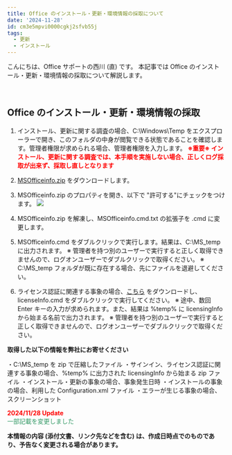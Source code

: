 ```yaml
---
title: Office のインストール・更新・環境情報の採取について
date: '2024-11-28'
id: cm3e5mpvi0000cgkj2sfvb55j
tags:
  - 更新
  - インストール
---
```


こんにちは、Office サポートの西川 (直) です。 
本記事では Office のインストール・更新・環境情報の採取について解説します。

<br>

Office のインストール・更新・環境情報の採取
--
1. インストール、更新に関する調査の場合、C:\Windows\Temp をエクスプローラーで開き、このフォルダの中身が閲覧できる状態であることを確認します。管理者権限が求められる場合、管理者権限を入力します。 <span style="color:#ff0000">**※重要※ インストール、更新に関する調査では、本手順を実施しない場合、正しくログ採取が出来ず、採取し直しとなります**</span>


2. [MSOfficeinfo.zip](MSOfficeinfo_v2.0.zip) をダウンロードします。

3. MSOfficeinfo.zip のプロパティを開き、以下で "許可する"にチェックをつけます。
![](image1.png)
4. MSOfficeinfo.zip を解凍し、MSOfficeinfo.cmd.txt の拡張子を .cmd に変更します。

5. MSOfficeinfo.cmd をダブルクリックで実行します。結果は、C:\MS_temp に出力されます。
※ 管理者を持つ別のユーザーで実行すると正しく取得できませんので、ログオンユーザーでダブルクリックで取得ください。
※ C:\MS_temp フォルダが既に存在する場合、先にファイルを退避してください。

6. ライセンス認証に関連する事象の場合、[こちら](https://www.microsoft.com/en-us/download/details.aspx?id=55948) をダウンロードし、licenseInfo.cmd をダブルクリックで実行してください。
※ 途中、数回 Enter キーの入力が求められます。また、結果は %temp% に licensingInfo から始まる名前で出力されます。
※ 管理者を持つ別のユーザーで実行すると正しく取得できませんので、ログオンユーザーでダブルクリックで取得ください。


**取得した以下の情報を弊社にお寄せください**

・C:\MS_temp を zip で圧縮したファイル
・サインイン、ライセンス認証に関連する事象の場合、%temp% に出力された licensingInfo から始まる zip ファイル
・インストール・更新の事象の場合、事象発生日時
・インストールの事象の場合、利用した Configuration.xml ファイル
・エラーが生じる事象の場合、スクリーンショット
<br>

<span style="color:#ff0000">**2024/11/28  Update**</span>  
<span style="color:#339966">一部記載を変更しました</span>

**本情報の内容 (添付文書、リンク先などを含む) は、作成日時点でのものであり、予告なく変更される場合があります。**